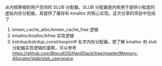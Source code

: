 从内核移植到用户空间的 SLUB 分配器。SLUB 分配器是内核用于提供小粒度的虚拟内存分配器，其提供了缓存和 kmalloc 的核心实现。这次分享的项目中包括了 
1) kmem_cache_alloc/kmem_cache_free 逻辑 
2) kmalloc/kzalloc/kfree 实现逻辑 
3) kstrdup/kstrdup_const/kasprintf 名字内存分配器。想了解 kmalloc 和 slub 分配器实现逻辑的童鞋，可以参考 https://github.com/BiscuitOS/HardStack/tree/master/Memory-Allocator/slab/slub_userspace


